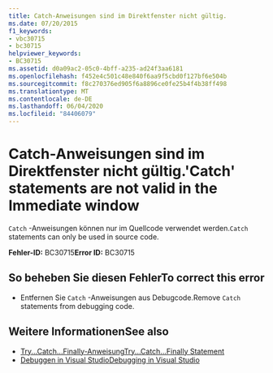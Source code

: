 ```yaml
---
title: Catch-Anweisungen sind im Direktfenster nicht gültig.
ms.date: 07/20/2015
f1_keywords:
- vbc30715
- bc30715
helpviewer_keywords:
- BC30715
ms.assetid: d0a09ac2-05c0-4bff-a235-ad24f3aa6181
ms.openlocfilehash: f452e4c501c48e840f6aa9f5cbd0f127bf6e504b
ms.sourcegitcommit: f8c270376ed905f6a8896ce0fe25b4f4b38ff498
ms.translationtype: MT
ms.contentlocale: de-DE
ms.lasthandoff: 06/04/2020
ms.locfileid: "84406079"
---
```

# <a name="catch-statements-are-not-valid-in-the-immediate-window"></a><span data-ttu-id="a7eef-102">Catch-Anweisungen sind im Direktfenster nicht gültig.</span><span class="sxs-lookup"><span data-stu-id="a7eef-102">'Catch' statements are not valid in the Immediate window</span></span>
<span data-ttu-id="a7eef-103">`Catch` -Anweisungen können nur im Quellcode verwendet werden.</span><span class="sxs-lookup"><span data-stu-id="a7eef-103">`Catch` statements can only be used in source code.</span></span>  
  
 <span data-ttu-id="a7eef-104">**Fehler-ID:** BC30715</span><span class="sxs-lookup"><span data-stu-id="a7eef-104">**Error ID:** BC30715</span></span>  
  
## <a name="to-correct-this-error"></a><span data-ttu-id="a7eef-105">So beheben Sie diesen Fehler</span><span class="sxs-lookup"><span data-stu-id="a7eef-105">To correct this error</span></span>  
  
- <span data-ttu-id="a7eef-106">Entfernen Sie `Catch` -Anweisungen aus Debugcode.</span><span class="sxs-lookup"><span data-stu-id="a7eef-106">Remove `Catch` statements from debugging code.</span></span>  
  
## <a name="see-also"></a><span data-ttu-id="a7eef-107">Weitere Informationen</span><span class="sxs-lookup"><span data-stu-id="a7eef-107">See also</span></span>

- [<span data-ttu-id="a7eef-108">Try...Catch...Finally-Anweisung</span><span class="sxs-lookup"><span data-stu-id="a7eef-108">Try...Catch...Finally Statement</span></span>](../language-reference/statements/try-catch-finally-statement.md)
- [<span data-ttu-id="a7eef-109">Debuggen in Visual Studio</span><span class="sxs-lookup"><span data-stu-id="a7eef-109">Debugging in Visual Studio</span></span>](/visualstudio/debugger/debugger-feature-tour)
